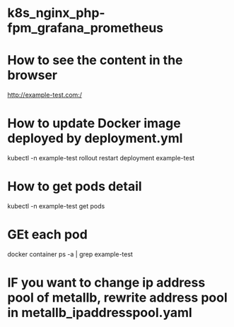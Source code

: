 # k8s_nginx_php-fpm_grafana_prometheus

# How to see the content in the browser
http://example-test.com:/

# How to update Docker image deployed by deployment.yml
kubectl -n example-test rollout restart deployment example-test

# How to get pods detail
kubectl -n example-test get pods

# GEt each pod
docker container ps -a | grep example-test

# IF you want to change ip address pool of metallb, rewrite address pool in metallb_ipaddresspool.yaml